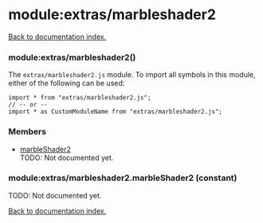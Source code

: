 # module:extras/marbleshader2

[Back to documentation index.](index.md)

<a name='extras_marbleshader2'></a>
### module:extras/marbleshader2()

The <code>extras/marbleshader2.js</code> module.
To import all symbols in this module, either of the following can be used:

    import * from "extras/marbleshader2.js";
    // -- or --
    import * as CustomModuleName from "extras/marbleshader2.js";

### Members

* [marbleShader2](#extras_marbleshader2.marbleShader2)<br>TODO: Not documented yet.

<a name='extras_marbleshader2.marbleShader2'></a>
### module:extras/marbleshader2.marbleShader2 (constant)

TODO: Not documented yet.

[Back to documentation index.](index.md)
